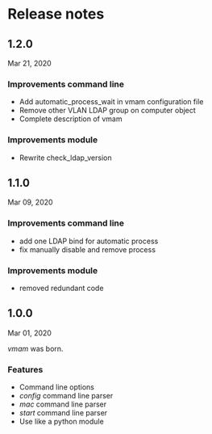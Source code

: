# Release notes

## 1.2.0
Mar 21, 2020

### Improvements command line

- Add automatic_process_wait in vmam configuration file
- Remove other VLAN LDAP group on computer object
- Complete description of vmam

### Improvements module

- Rewrite check_ldap_version

## 1.1.0
Mar 09, 2020

### Improvements command line

- add one LDAP bind for automatic process
- fix manually disable and remove process

### Improvements module

- removed redundant code

## 1.0.0
Mar 01, 2020

_vmam_ was born.

### Features

- Command line options
- _config_ command line parser
- _mac_ command line parser
- _start_ command line parser
- Use like a python module